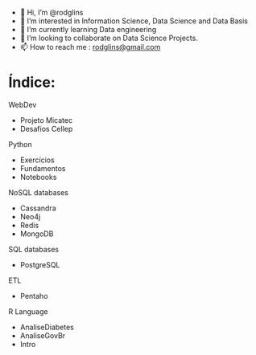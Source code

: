 - 👋 Hi, I’m @rodglins
- 👀 I’m interested in Information Science, Data Science and Data Basis
- 🌱 I’m currently learning Data engineering 
- 💞️ I’m looking to collaborate on Data Science Projects.
- 📫 How to reach me : rodglins@gmail.com

# Índice:
WebDev

- Projeto Micatec
- Desafios Cellep



Python

- Exercícios
- Fundamentos
- Notebooks



NoSQL databases

- Cassandra
- Neo4j
- Redis
- MongoDB



SQL databases

- PostgreSQL



ETL

- Pentaho



R Language

- AnaliseDiabetes
- AnaliseGovBr
- Intro

<!---
rodglins/rodglins is a ✨ special ✨ repository because its `README.md` (this file) appears on your GitHub profile.
You can click the Preview link to take a look at your changes.
--->

